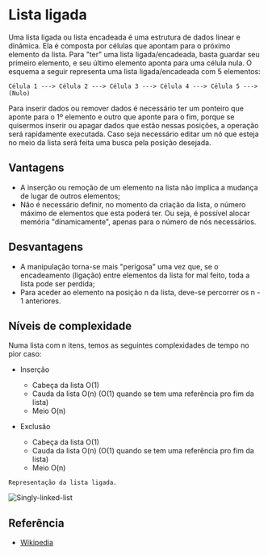 # Lista ligada

Uma lista ligada ou lista encadeada é uma estrutura de dados linear e dinâmica.
Ela é composta por células que apontam para o próximo elemento da lista. Para "ter" uma lista ligada/encadeada,
basta guardar seu primeiro elemento, e seu último elemento aponta para uma célula nula.
O esquema a seguir representa uma lista ligada/encadeada com 5 elementos:

```
Célula 1 ---> Célula 2 ---> Célula 3 ---> Célula 4 ---> Célula 5 ---> (Nulo)
```

Para inserir dados ou remover dados é necessário ter um ponteiro que aponte para o 1º elemento e outro que aponte para o fim,
porque se quisermos inserir ou apagar dados que estão nessas posições, a operação será rapidamente executada.
Caso seja necessário editar um nó que esteja no meio da lista será feita uma busca pela posição desejada.

## Vantagens
* A inserção ou remoção de um elemento na lista não implica a mudança de lugar de outros elementos;
* Não é necessário definir, no momento da criação da lista, o número máximo de elementos que esta poderá ter. Ou seja, é possível alocar memória "dinamicamente", apenas para o número de nós necessários.

## Desvantagens
* A manipulação torna-se mais "perigosa" uma vez que, se o encadeamento (ligação) entre elementos da lista for mal feito, toda a lista pode ser perdida;
* Para aceder ao elemento na posição n da lista, deve-se percorrer os n - 1 anteriores.

## Níveis de complexidade

Numa lista com n itens, temos as seguintes complexidades de tempo no pior caso:

* Inserção
    * Cabeça da lista O(1)
    * Cauda da lista O(n) (O(1) quando se tem uma referência pro fim da lista)
    * Meio O(n)

* Exclusão
    * Cabeça da lista O(1)
    * Cauda da lista O(n) (O(1) quando se tem uma referência pro fim da lista)
    * Meio O(n)

```
Representação da lista ligada.
```
![Singly-linked-list](https://upload.wikimedia.org/wikipedia/commons/6/6d/Singly-linked-list.svg)

## Referência

- [Wikipedia](https://en.wikipedia.org/wiki/Linked_list)
